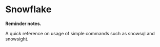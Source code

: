 # Snowflake
**Reminder notes.**<br>

A quick reference on usage of simple commands such as snowsql and snowsight.
